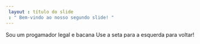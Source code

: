 ```yaml
---
 layout : título do slide
 : " Bem-vindo ao nosso segundo slide! "
---
```

Sou um progamador legal e bacana
Use a seta para a esquerda para voltar!
